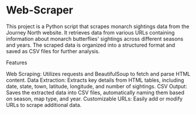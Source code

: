 # Web-Scraper
This project is a Python script that scrapes monarch sightings data from the Journey North website. It retrieves data from various URLs containing information about monarch butterflies' sightings across different seasons and years. The scraped data is organized into a structured format and saved as CSV files for further analysis.

Features

Web Scraping: Utilizes requests and BeautifulSoup to fetch and parse HTML content.
Data Extraction: Extracts key details from HTML tables, including date, state, town, latitude, longitude, and number of sightings.
CSV Output: Saves the extracted data into CSV files, automatically naming them based on season, map type, and year.
Customizable URLs: Easily add or modify URLs to scrape additional data.
